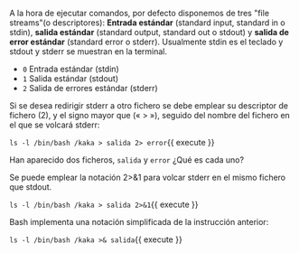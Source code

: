 A la hora de ejecutar comandos, por defecto disponemos de tres "file streams"(o descriptores): **Entrada estándar** (standard input, standard in o stdin), **salida estándar** (standard output, standard out o stdout) y **salida de error estándar** (standard error o stderr). Usualmente stdin es el teclado y stdout y stderr se muestran en la terminal.

* `0` Entrada estándar (stdin)
* `1` Salida estándar (stdout)
* `2` Salida de errores estándar (stderr)

Si se desea redirigir stderr a otro fichero se debe emplear su descriptor de fichero (2), y el signo mayor que (« > »), seguido del nombre del fichero en el que se volcará stderr:

`ls -l /bin/bash /kaka > salida 2> error`{{ execute }}

Han aparecido dos ficheros, `salida` y `error` ¿Qué es cada uno?

Se puede emplear la notación 2>&1 para volcar stderr en el mismo fichero que stdout.

`ls -l /bin/bash /kaka > salida 2>&1`{{ execute }}

Bash implementa una notación simplificada de la instrucción anterior:

`ls -l /bin/bash /kaka >& salida`{{ execute }}
